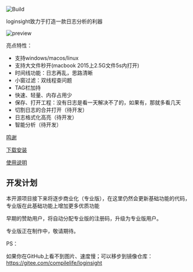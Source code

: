 ![Build](https://github.com/compilelife/loginsight/workflows/Build/badge.svg)

loginsight致力于打造一款日志分析的利器

![preview](https://s1.ax1x.com/2020/06/26/Ns3XGQ.png)

亮点特性：

- 支持windows/macos/linux
- 支持大文件秒开(macbook 2015上2.5G文件5s内打开)
- 时间线功能：日志再乱，思路清晰
- 小窗过滤：双线程查问题
- TAG栏加持
- 快速、轻量、内存占用少
- 保存、打开工程：没有日志是看一天解决不了的，如果有，那就多看几天
- 切割日志的合并打开（待开发）
- 日志格式化高亮（待开发）
- 智能分析（待开发）



[鸣谢](https://github.com/compilelife/loginsight/wiki)

[下载安装](https://github.com/compilelife/loginsight/wiki/下载安装)

[使用说明](https://github.com/compilelife/loginsight/wiki/使用说明)

## 开发计划

本开源项目接下来将逐步商业化（专业版），在这里仍然会更新基础功能的代码，专业版在此基础功能上增加更多优质功能

早期的赞助用户，将自动分配专业版的注册码，升级为专业版用户。

专业版正在制作中，敬请期待。


PS：

如果你在GitHub上看不到图片、速度慢；可以移步到镜像仓库：https://gitee.com/compilelife/loginsight

